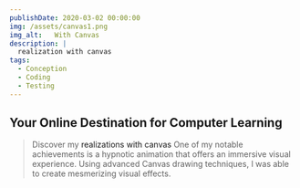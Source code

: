 ```yaml
---
publishDate: 2020-03-02 00:00:00
img: /assets/canvas1.png
img_alt:   With Canvas
description: |
  realization with canvas
tags:
  - Conception
  - Coding
  - Testing
---
```

## Your Online Destination for Computer Learning

>Discover my <a style="text-decoration:none" href="https://drive.google.com/file/d/1uneJ2ERflT6I0ykYMBnRBIDlGO54n1Vo/view?usp=sharing" target="_blank">realizations with canvas </a> 
One of my notable achievements is a hypnotic animation that offers an immersive visual experience. Using advanced Canvas drawing techniques, I was able to create mesmerizing visual effects.